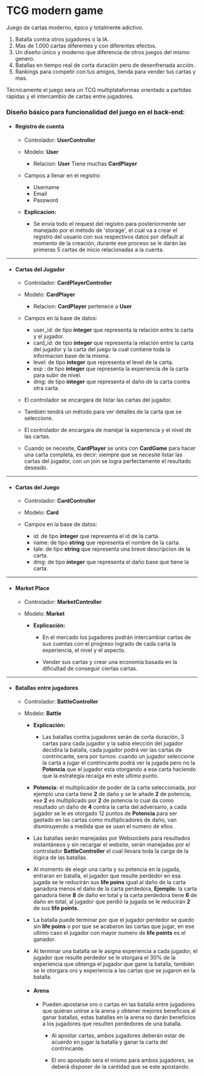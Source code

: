 # TCG modern game

Juego de cartas moderno, épico y totalmente adictivo.

1. Batalla contra otros jugadores o la IA.
2. Mas de 1.000 cartas diferentes y con diferentes efectos.
3. Un diseño único y moderno que diferencia de otros juegos del mismo genero.
4. Batallas en tiempo real de corta duración pero de desenfrenada acción.
5. Rankings para competir con tus amigos, tienda para vender tus cartas y mas.


Técnicamente el juego sera un TCG multiplataformas orientado a partidas rápidas y el intercambio de cartas entre jugadores.

### Diseño básico para funcionalidad del juego en el back-end:

* #### Registro de cuenta

	* Controlador: **UserController**
	* Modelo: **User**
		* Relacion: **User** Tiene muchas **CardPlayer**
	* Campos a llenar en el registro:

		* Username
		* Email
		* Password

	* **Explicacion:**

		* Se envía todo el request del registro para posteriormente ser manejado por el método de 'storage', el cual va a crear el registro del usuario con sus respectivos datos por default al momento de la creación, durante ese proceso se le darán las primeras 5 cartas de inicio relacionadas a la cuenta.

---
* #### Cartas del Jugador

	* Controlador: **CardPlayerController**
	* Modelo: **CardPlayer**
		* Relacion: **CardPlayer** pertenece a **User**
	* Campos en la base de datos:

		* user_id: de tipo __integer__ que representa la relación entre la carta y el jugador.
		* card_id: de tipo __integer__ que representa la relación entre la carta del jugador y la carta del juego la cual contiene toda la informacion base de la misma.
		* level: de tipo __integer__ que representa el level de la carta.
		* exp : de tipo __integer__ que representa la experiencia de la carta para subir de nivel.
		* dmg: de tipo __integer__ que representa el daño de la carta contra otra carta.

	* El controlador se encargara de listar las cartas del jugador.

	* También tendrá un método para ver detalles de la carta que se seleccione.

	* El controlador de encargara de manejar la experiencia y el nivel de las cartas.

	* Cuando se necesite, **CardPlayer** se unira con **CardGame** para hacer una carta completa, es decir: siempre que se necesite listar las cartas del jugador, con un join se logra perfectamente el resultado deseado.

---
* #### Cartas del Juego

	* Controlador: **CardController**
	* Modelo: **Card**
	* Campos en la base de datos:

		* id: de tipo __integer__ que representa el id de la carta.
		* name: de tipo __string__ que representa el nombre de la carta.
		* tale: de tipo __string__ que representa una breve descripcion de la carta.
		* dmg: de tipo __integer__ que representa el daño base que tiene la carta.

	
---
* #### Market Place

	* Controlador: **MarketController**
	* Modelo: **Market**

		* **Explicación:**

			* En el mercado los jugadores podrán intercambiar cartas de sus cuentas con el progreso logrado de cada carta la experiencia, el nivel y el aspecto.

			* Vender sus cartas y crear una economía basada en la dificultad de conseguir ciertas cartas.

---
* #### Batallas entre jugadores

	* Controlador: **BattleController**
	* Modelo: **Battle**

		* **Explicación:**

			* Las batallas contra jugadores serán de corta duración, 3 cartas para cada jugador y la sabia elección del jugador decidira la batalla, cada jugador podrá ver las cartas de contrincante, sera por turnos: cuando un jugador seleccione la carta a jugar el contrincante podrá ver la jugada pero no la **Potencia** que el jugador esta otorgando a esa carta haciendo que la estrategia recaiga en este ultimo punto.

		* **Potencia:** el multiplicador de poder de la carta seleccionada, por ejemplo una carta tiene **2** de daño y se le añade **2** de potencia, ese **2** es multiplicado por **2** de potencia lo cual da como resultado un daño de **4** contra la carta del adversario, a cada jugador se le es otorgado 12 puntos de **Potencia** para ser gastado en las cartas como multiplicadores de daño, van disminuyendo a medida que se usan el numero de ellos.

		* Las batallas serán manejadas por Websockets para resultados instantáneos y sin recargar el website, serán manejadas por el controlador **BattleController** el cual llevara toda la carga de la lógica de las batallas.

		* Al momento de elegir una carta y su potencia en la jugada, entraran en batalla, el jugador que resulte perdedor en esa jugada se le reducirán sus __life poins__ igual al daño de la carta ganadora menos el daño de la carta perdedora, **Ejemplo:** la carta ganadora tiene **8** de daño en total y la carta perdedora tiene **6** de daño en total, al jugador que perdió la jugada se le reducirán **2** de sus __life points__.

		* La batalla puede terminar por que el jugador perdedor se quedo sin __life poins__ o por que se acabaron las cartas que jugar, en ese ultimo caso el jugador con mayor numero de __life points__ es el ganador.

		* Al terminar una batalla se le asigna experiencia a cada jugador, el jugador que resulte perdedor se le otorgara el 30% de la experiencia que obtenga el jugador que gane la batalla, también se le otorgara oro y experiencia a las cartas que se jugaron en la batalla.

		* #### Arena

			* Pueden apostarse oro o cartas en las batalla entre jugadores que quieran unirse a la arena y obtener mejores beneficios al ganar batallas, estas batallas en la arena no darán beneficios a los jugadores que resulten perdedores de una batalla.

				* Al apostar cartas, ambos jugadores deberán estar de acuerdo en jugar la batalla y ganar la carta del contrincante.

				* El oro apostado sera el mismo para ambos jugadores, se deberá disponer de la cantidad que se este apostando.

